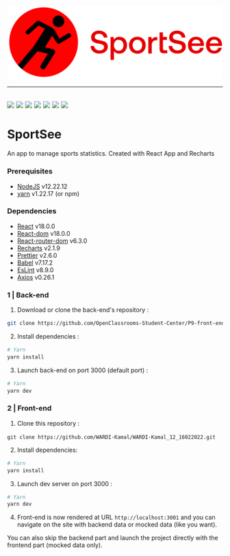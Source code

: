 <p align="center">
  <img src="/src/assets/logo.png" width="500px"alt="logo"/>
</p>

---
[![](https://img.shields.io/badge/JavaScript-323330?style=for-the-badge&logo=javascript&logoColor=F7DF1E)](/)
[![](https://img.shields.io/badge/React-20232A?style=for-the-badge&logo=react&logoColor=61DAFB)](https://fr.reactjs.org/)
[![](https://img.shields.io/badge/React_Router-CA4245?style=for-the-badge&logo=react-router&logoColor=white)](https://reactrouter.com/)
[![](https://img.shields.io/badge/GIT-E44C30?style=for-the-badge&logo=git&logoColor=white)](https://git-scm.com)
[![](https://img.shields.io/badge/Visual_Studio_Code-0078D4?style=for-the-badge&logo=visual%20studio%20code&logoColor=white)](https://code.visualstudio.com/)
[![](https://img.shields.io/badge/eslint-3A33D1?style=for-the-badge&logo=eslint&logoColor=white)](https://eslint.org/)
[![](https://img.shields.io/badge/prettier-1A2C34?style=for-the-badge&logo=prettier&logoColor=F7BA3E)](https://prettier.io/)
---
  

# SportSee
An app to manage sports statistics.
Created with React App and Recharts


### Prerequisites

- [NodeJS](https://nodejs.org/en/) v12.22.12
- [yarn](https://yarnpkg.com/) v1.22.17 (or npm)

### Dependencies

- [React](https://fr.reactjs.org/) v18.0.0
- [React-dom](https://www.npmjs.com/package/react-dom) v18.0.0
- [React-router-dom](https://v5.reactrouter.com/web/guides/quick-start) v6.3.0
- [Recharts](https://recharts.org/en-US/) v2.1.9
- [Prettier](https://prettier.io/) v2.6.0
- [Babel](https://babeljs.io/docs/en/) v7.17.2
- [EsLint](https://eslint.org/) v8.9.0
- [Axios](https://axios-http.com/) v0.26.1

### 1 | Back-end

1. Download or clone the back-end's repository :

```sh
git clone https://github.com/OpenClassrooms-Student-Center/P9-front-end-dashboard.git
```

2. Install dependencies :

```sh
# Yarn
yarn install
```

3. Launch back-end on port 3000 (default port) :

```sh
# Yarn
yarn dev
```

### 2 | Front-end

1. Clone this repository :

`git clone https://github.com/WARDI-Kamal/WARDI-Kamal_12_16022022.git`

2. Install dependencies:

```sh
# Yarn
yarn install
```

3. Launch dev server on port 3000 :

```sh
# Yarn
yarn dev
```

4. Front-end is now rendered at URL `http://localhost:3001` and you can navigate on the site with backend data or mocked data (like you want).

You can also skip the backend part and launch the project directly with the frontend part (mocked data only).
